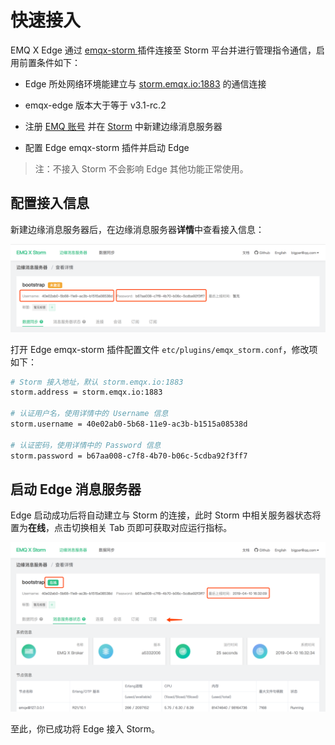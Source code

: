 # 快速接入

EMQ X Edge 通过 [emqx-storm ](http://github.com/emqx/emqx-storm]) 插件连接至 Storm 平台并进行管理指令通信，启用前置条件如下：

- Edge 所处网络环境能建立与 [storm.emqx.io:1883](tcp://storm.emqx.io:1883) 的通信连接

- emqx-edge 版本大于等于 v3.1-rc.2

- 注册 [EMQ 账号](https://www.emqx.io/account) 并在 [Storm](https://storm.emqx.io) 中新建边缘消息服务器

- 配置 Edge emqx-storm 插件并启动 Edge

  

> 注：不接入 Storm 不会影响 Edge 其他功能正常使用。



## 配置接入信息

新建边缘消息服务器后，在边缘消息服务器**详情**中查看接入信息：

![image-20190410161701887](../_assets/image-20190410161701887.png)



打开 Edge emqx-storm 插件配置文件 `etc/plugins/emqx_storm.conf`，修改项如下：

```bash
# Storm 接入地址，默认 storm.emqx.io:1883
storm.address = storm.emqx.io:1883

# 认证用户名，使用详情中的 Username 信息
storm.username = 40e02ab0-5b68-11e9-ac3b-b1515a08538d

# 认证密码，使用详情中的 Password 信息
storm.password = b67aa008-c7f8-4b70-b06c-5cdba92f3ff7
```



## 启动 Edge 消息服务器

Edge 启动成功后将自动建立与 Storm 的连接，此时 Storm 中相关服务器状态将置为**在线**，点击切换相关 Tab 页即可获取对应运行指标。

![image-20190410163401182](../_assets/image-20190410163401182.png)



至此，你已成功将 Edge 接入 Storm。